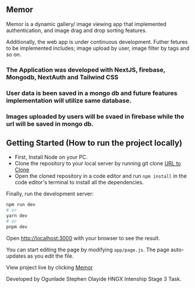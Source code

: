 ## Memor

Memor is a dynamic gallery/ image viewing app that implemented authentication, and image drag and drop sorting features.

Additionally, the web app is under continuous development. Futher fetures to be implemented includes; image upload by user, image filter by tags and so on.

### The Application was developed with NextJS, firebase, Mongodb, NextAuth and Tailwind CSS

### User data is been saved in a mongo db and future features implementation will utilize same database.

### Images uploaded by users will be svaed in firebase while the url will be saved in mongo db.

## Getting Started (How to run the project locally)

- First, Install Node on your PC.
- Clone the repository to your local server by running git clone [URL to Clone](https://github.com/honordevop/memor)
- Open the cloned repository in a code editor and run `npm install` in the code editor's terminal to install all the dependencies.

Finally, run the development server:

```bash
npm run dev
# or
yarn dev
# or
pnpm dev
```

Open [http://localhost:3000](http://localhost:3000) with your browser to see the result.

You can start editing the page by modifying `app/page.js`. The page auto-updates as you edit the file.

View project live by clicking [Memor](https://omemor.netlify.app/)

Developed by Ogunlade Stephen Olayide
HNGX Intenship Stage 3 Task.
